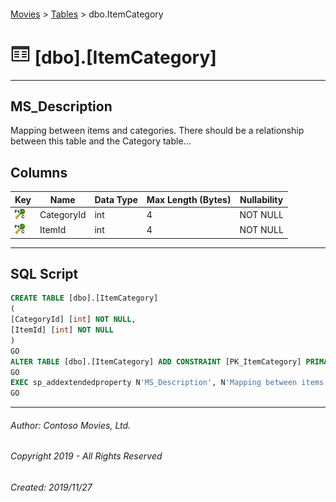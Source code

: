 #### 

[Movies](../index.md) > [Tables](Tables.md) > dbo.ItemCategory

# ![Tables](../../../Images/Table32.png) [dbo].[ItemCategory]

---

## <a name="#description"></a>MS_Description

Mapping between items and categories. There should be a relationship between this table and the Category table...

## <a name="#columns"></a>Columns

| Key | Name | Data Type | Max Length (Bytes) | Nullability |
|---|---|---|---|---|
| [![Cluster Primary Key PK_ItemCategory: CategoryId\ItemId](../../../Images/pkcluster.png)](#indexes) | CategoryId | int | 4 | NOT NULL |
| [![Cluster Primary Key PK_ItemCategory: CategoryId\ItemId](../../../Images/pkcluster.png)](#indexes) | ItemId | int | 4 | NOT NULL |


---

## <a name="#sqlscript"></a>SQL Script

```sql
CREATE TABLE [dbo].[ItemCategory]
(
[CategoryId] [int] NOT NULL,
[ItemId] [int] NOT NULL
)
GO
ALTER TABLE [dbo].[ItemCategory] ADD CONSTRAINT [PK_ItemCategory] PRIMARY KEY CLUSTERED  ([CategoryId], [ItemId])
GO
EXEC sp_addextendedproperty N'MS_Description', N'Mapping between items and categories. There should be a relationship between this table and the Category table...', 'SCHEMA', N'dbo', 'TABLE', N'ItemCategory', NULL, NULL
GO

```


---

###### Author:  Contoso Movies, Ltd.

###### Copyright 2019 - All Rights Reserved

###### Created: 2019/11/27

